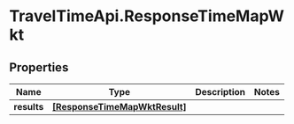 # TravelTimeApi.ResponseTimeMapWkt

## Properties

Name | Type | Description | Notes
------------ | ------------- | ------------- | -------------
**results** | [**[ResponseTimeMapWktResult]**](ResponseTimeMapWktResult.md) |  | 



